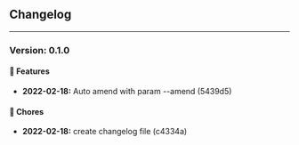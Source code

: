 ## Changelog
___
### Version: 0.1.0

#### 📢 Features
* **2022-02-18:** Auto amend with param --amend (5439d5)

#### 🧮 Chores
* **2022-02-18:** create changelog file (c4334a)

